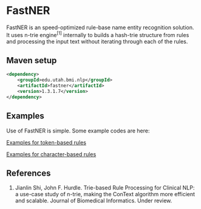 # FastNER

FastNER is an speed-optimized rule-base name entity recognition solution. It uses n-trie engine<sup>[1]</sup> internally to builds a hash-trie structure from rules and processing the input text without iterating through each of the rules.


## Maven setup
```xml
<dependency>
    <groupId>edu.utah.bmi.nlp</groupId>
    <artifactId>fastner</artifactId>
    <version>1.3.1.7</version>
</dependency>
```

## Examples

Use of FastNER is simple. Some example codes are here:

[Examples for token-based rules](https://github.com/jianlins/FastNER/blob/master/src/test/java/edu/utah/bmi/nlp/fastner/FastRuleWGTest.java)

[Examples for character-based rules](https://github.com/jianlins/FastNER/blob/master/src/test/java/edu/utah/bmi/nlp/fastcner/FastCNERTest.java)

## References

1. Jianlin Shi, John F. Hurdle. Trie-based Rule Processing for Clinical NLP: a use-case study of n-trie, making the ConText algorithm more efficient and scalable. Journal of Biomedical Informatics. Under review.
